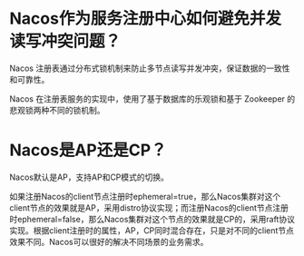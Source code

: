 # Nacos作为服务注册中心如何避免并发读写冲突问题？

Nacos 注册表通过分布式锁机制来防止多节点读写并发冲突，保证数据的一致性和可靠性。

Nacos 在注册表服务的实现中，使用了基于数据库的乐观锁和基于 Zookeeper 的悲观锁两种不同的锁机制。

# Nacos是AP还是CP？

Nacos默认是AP，支持AP和CP模式的切换。

如果注册Nacos的client节点注册时ephemeral=true，那么Nacos集群对这个client节点的效果就是AP，采用distro协议实现；而注册Nacos的client节点注册时ephemeral=false，那么Nacos集群对这个节点的效果就是CP的，采用raft协议实现。根据client注册时的属性，AP，CP同时混合存在，只是对不同的client节点效果不同。Nacos可以很好的解决不同场景的业务需求。

